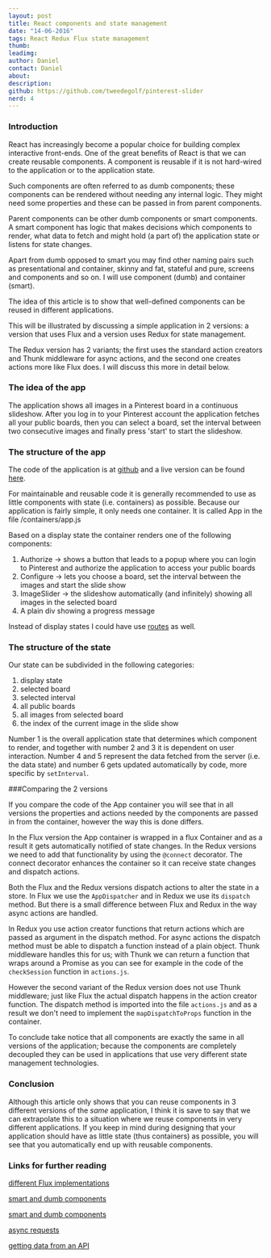 ```yaml
---
layout: post
title: React components and state management
date: "14-06-2016"
tags: React Redux Flux state management
thumb:
leadimg:
author: Daniel
contact: Daniel
about:
description:
github: https://github.com/tweedegolf/pinterest-slider
nerd: 4
---
```




### Introduction

React has increasingly become a popular choice for building complex interactive front-ends. One of the great benefits of React is that we can create reusable components. A component is reusable if it is not hard-wired to the application or to the application state.

Such components are often referred to as dumb components; these components can be rendered without needing any internal logic. They might need some properties and these can be passed in from parent components.

Parent components can be other dumb components or smart components. A smart component has logic that makes decisions which components to render, what data to fetch and might hold (a part of) the application state or listens for state changes.

Apart from dumb opposed to smart you may find other naming pairs such as presentational and container, skinny and fat, stateful and pure, screens and components and so on. I will use component (dumb) and container (smart).

The idea of this article is to show that well-defined components can be reused in different applications.

This will be illustrated by discussing a simple application in 2 versions: a version that uses Flux and a version uses Redux for state management.

The Redux version has 2 variants; the first uses the standard action creators and Thunk middleware for async actions, and the second one creates actions more like Flux does. I will discuss this more in detail below.



### The idea of the app

The application shows all images in a Pinterest board in a continuous slideshow. After you log in to your Pinterest account the application fetches all your public boards, then you can select a board, set the interval between two consecutive images and finally press 'start' to start the slideshow.


### The structure of the app

The code of the application is at [github](https://github.com/tweedegolf/pinterest-slider) and a live version can be found [here](https://abumarkub.net/pinterest-slider/).

For maintainable and reusable code it is generally recommended to use as little components with state (i.e. containers) as possible. Because our application is fairly simple, it only needs one container. It is called App in the file /containers/app.js

Based on a display state the container renders one of the following components:

1. Authorize &rarr; shows a button that leads to a popup where you can login to Pinterest and authorize the application to access your public boards
2. Configure &rarr; lets you choose a board, set the interval between the images and start the slide show
3. ImageSlider &rarr; the slideshow automatically (and infinitely) showing all images in the selected board
4. A plain div showing a progress message

Instead of display states I could have use [routes](https://github.com/reactjs/react-router) as well.


### The structure of the state

Our state can be subdivided in the following categories:

1. display state
2. selected board
3. selected interval
4. all public boards
5. all images from selected board
6. the index of the current image in the slide show

Number 1 is the overall application state that determines which component to render, and together with number 2 and 3 it is dependent on user interaction. Number 4 and 5 represent the data fetched from the server (i.e. the data state) and number 6 gets updated automatically by code, more specific by `setInterval`.


###Comparing the 2 versions


If you compare the code of the App container you will see that in all versions the properties and actions needed by the components are passed in from the container, however the way this is done differs.

In the Flux version the App container is wrapped in a flux Container and as a result it gets automatically notified of state changes. In the Redux versions we need to add that functionality by using the `@connect` decorator. The connect decorator enhances the container so it can receive state changes and dispatch actions.

Both the Flux and the Redux versions dispatch actions to alter the state in a store. In Flux we use the `AppDispatcher` and in Redux we use its `dispatch` method. But there is a small difference between Flux and Redux in the way async actions are handled.

In Redux you use action creator functions that return actions which are passed as argument in the dispatch method. For async actions the dispatch method must be able to dispatch a function instead of a plain object. Thunk middleware handles this for us; with Thunk we can return a function that wraps around a Promise as you can see for example in the code of the `checkSession` function in `actions.js`.

However the second variant of the Redux version does not use Thunk middleware; just like Flux the actual dispatch happens in the action creator function. The dispatch method is imported into the file `actions.js` and as a result we don't need to implement the `mapDispatchToProps` function in the container.

To conclude take notice that all components are exactly the same in all versions of the application; because the components are completely decoupled they can be used in applications that use very different state management technologies.


### Conclusion

Although this article only shows that you can reuse components in 3 different versions of the *same* application, I think it is save to say that we can extrapolate this to a situation where we reuse components in very different applications. If you keep in mind during designing that your application should have as little state (thus containers) as possible, you will see that you automatically end up with reusable components.



### Links for further reading

[different Flux implementations](http://jamesknelson.com/which-flux-implementation-should-i-use-with-react/)

[smart and dumb components](https://medium.com/@dan_abramov/smart-and-dumb-components-7ca2f9a7c7d0#.5zv6s0dag)

[smart and dumb components](http://jaketrent.com/post/smart-dumb-components-react/)

[async requests](http://www.code-experience.com/async-requests-with-react-js-and-flux-revisited/)

[getting data from an API](https://medium.com/@tribou/flux-getting-data-from-an-api-b73b6478c015#.164yw4ysk)
